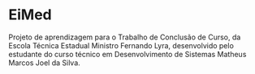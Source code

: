 # EiMed
Projeto de aprendizagem para o Trabalho de Conclusão de Curso, da Escola Técnica Estadual Ministro Fernando Lyra, desenvolvido pelo estudante do curso técnico em Desenvolvimento de Sistemas Matheus Marcos Joel da Silva.